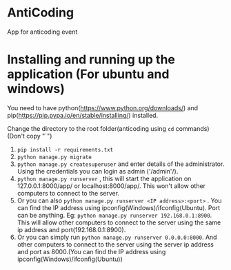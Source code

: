 # AntiCoding
App for anticoding event
# Installing and running up the application (For ubuntu and windows)
You need to have python(https://www.python.org/downloads/) and pip(https://pip.pypa.io/en/stable/installing/) installed.

Change the directory to the root folder(anticoding using `cd` commands)
(Don't copy "`")
1. `pip install -r requirements.txt`	
2. `python manage.py migrate`
3. `python manage.py createsuperuser` and enter details of the administrator. Using the credentials you can login as admin ('/admin'/).
4. `python manage.py runserver` , this will start the application on 127.0.0.1:8000/app/ or localhost:8000/app/. This won't allow other computers to connect to the server.
5. Or you can also `python manage.py runserver <IP address>:<port>` . You can find the IP address using ipconfig(Windows)/ifconfig(Ubuntu). Port can be anything.
	Eg: `python manage.py runserver 192.168.0.1:8900`. This will allow other computers to connect to the server using the same ip address and port(192.168.0.1:8900).
6. Or you can simply run `python manage.py runserver 0.0.0.0:8000`. And other computers to connect to the server using the server ip address and port as 8000.(You can find the IP address using ipconfig(Windows)/ifconfig(Ubuntu)) 